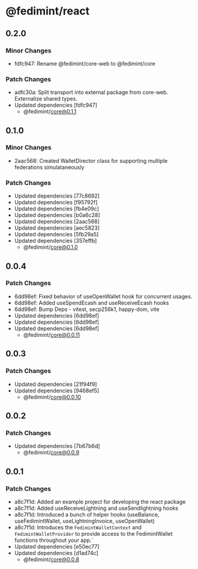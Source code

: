 # @fedimint/react

## 0.2.0

### Minor Changes

- fdfc947: Rename @fedimint/core-web to @fedimint/core

### Patch Changes

- adfc30a: Split transport into external package from core-web. Externalize shared types.
- Updated dependencies [fdfc947]
  - @fedimint/core@0.1.1

## 0.1.0

### Minor Changes

- 2aac568: Created WalletDirector class for supporting multiple federations simulataneously

### Patch Changes

- Updated dependencies [77c8692]
- Updated dependencies [f95792f]
- Updated dependencies [fb4e09c]
- Updated dependencies [b0a6c28]
- Updated dependencies [2aac568]
- Updated dependencies [aec5823]
- Updated dependencies [5fb29a5]
- Updated dependencies [357effb]
  - @fedimint/core@0.1.0

## 0.0.4

### Patch Changes

- 6dd98ef: Fixed behavior of useOpenWallet hook for concurrent usages.
- 6dd98ef: Added useSpendEcash and useReceiveEcash hooks
- 6dd98ef: Bump Deps - vitest, secp256k1, happy-dom, vite
- Updated dependencies [6dd98ef]
- Updated dependencies [6dd98ef]
- Updated dependencies [6dd98ef]
  - @fedimint/core@0.0.11

## 0.0.3

### Patch Changes

- Updated dependencies [21f94f9]
- Updated dependencies [9468ef5]
  - @fedimint/core@0.0.10

## 0.0.2

### Patch Changes

- Updated dependencies [7b67b6d]
  - @fedimint/core@0.0.9

## 0.0.1

### Patch Changes

- a8c7f1d: Added an example project for developing the react package
- a8c7f1d: Added useReceiveLightning and useSendlightning hooks
- a8c7f1d: Introduced a bunch of helper hooks (useBalance, useFedimintWallet, useLightningInvoice, useOpenWallet)
- a8c7f1d: Introduces the `FedimintWalletContext` and `FedimintWalletProvider` to provide access to the FedimintWallet functions throughout your app.`
- Updated dependencies [e50ec77]
- Updated dependencies [d1ad74c]
  - @fedimint/core@0.0.8
